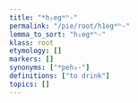```yaml
---
title: "*h₁egʷʰ-"
permalink: "/pie/root/h1egʷʰ-"
lemma_to_sort: "h₁egʷʰ-"
klass: root
etymology: []
markers: []
synonyms: ["*peh₃-"]
definitions: ["to drink"]
topics: []
---
```

